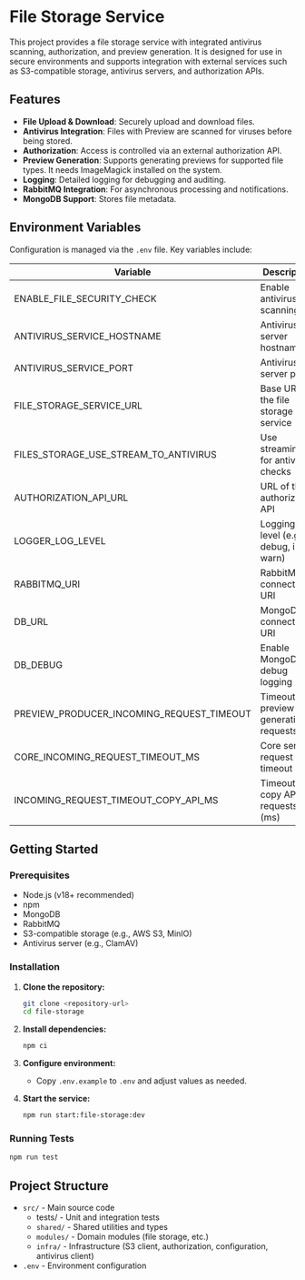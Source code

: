 # File Storage Service

This project provides a file storage service with integrated antivirus scanning, authorization, and preview generation. It is designed for use in secure environments and supports integration with external services such as S3-compatible storage, antivirus servers, and authorization APIs.

## Features

- **File Upload & Download**: Securely upload and download files.
- **Antivirus Integration**: Files with Preview are scanned for viruses before being stored.
- **Authorization**: Access is controlled via an external authorization API.
- **Preview Generation**: Supports generating previews for supported file types. It needs ImageMagick installed on the system.
- **Logging**: Detailed logging for debugging and auditing.
- **RabbitMQ Integration**: For asynchronous processing and notifications.
- **MongoDB Support**: Stores file metadata.

## Environment Variables

Configuration is managed via the `.env` file. Key variables include:

| Variable                                  | Description                             |
| ----------------------------------------- | --------------------------------------- |
| ENABLE_FILE_SECURITY_CHECK                | Enable antivirus scanning               |
| ANTIVIRUS_SERVICE_HOSTNAME                | Antivirus server hostname               |
| ANTIVIRUS_SERVICE_PORT                    | Antivirus server port                   |
| FILE_STORAGE_SERVICE_URL                  | Base URL for the file storage service   |
| FILES_STORAGE_USE_STREAM_TO_ANTIVIRUS     | Use streaming for antivirus checks      |
| AUTHORIZATION_API_URL                     | URL of the authorization API            |
| LOGGER_LOG_LEVEL                          | Logging level (e.g., debug, info, warn) |
| RABBITMQ_URI                              | RabbitMQ connection URI                 |
| DB_URL                                    | MongoDB connection URI                  |
| DB_DEBUG                                  | Enable MongoDB debug logging            |
| PREVIEW_PRODUCER_INCOMING_REQUEST_TIMEOUT | Timeout for preview generation requests |
| CORE_INCOMING_REQUEST_TIMEOUT_MS          | Core service request timeout (ms)       |
| INCOMING_REQUEST_TIMEOUT_COPY_API_MS      | Timeout for copy API requests (ms)      |

## Getting Started

### Prerequisites

- Node.js (v18+ recommended)
- npm
- MongoDB
- RabbitMQ
- S3-compatible storage (e.g., AWS S3, MinIO)
- Antivirus server (e.g., ClamAV)

### Installation

1. **Clone the repository:**

   ```sh
   git clone <repository-url>
   cd file-storage
   ```

2. **Install dependencies:**

   ```sh
   npm ci
   ```

3. **Configure environment:**

   - Copy `.env.example` to `.env` and adjust values as needed.

4. **Start the service:**
   ```sh
   npm run start:file-storage:dev
   ```

### Running Tests

```sh
npm run test
```

## Project Structure

- `src/` - Main source code
  - tests/ - Unit and integration tests
  - `shared/` - Shared utilities and types
  - `modules/` - Domain modules (file storage, etc.)
  - `infra/` - Infrastructure (S3 client, authorization, configuration, antivirus client)
- `.env` - Environment configuration
